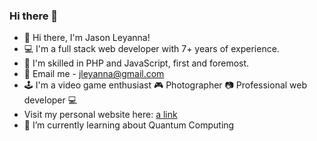 ### Hi there 👋

<!--
**jleyanna/jleyanna** is a ✨ _special_ ✨ repository because its `README.md` (this file) appears on your GitHub profile.
-->
- 👋 Hi there, I'm Jason Leyanna!
- 💻 I'm a full stack web developer with 7+ years of experience.
- 💽 I'm skilled in PHP and JavaScript, first and foremost.
- 📧 Email me - jleyanna@gmail.com
- 🕹️ I'm a video game enthusiast 🎮 Photographer 📷 Professional web developer 💻
- Visit my personal website here: [a link](htts://www.jason.ws)
- 🌱 I’m currently learning about Quantum Computing
